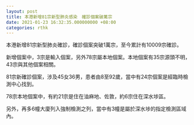 ```yaml
---
layout: post
title: 本港新增81宗新型肺炎感染　確診個案破萬宗
date: 2021-01-23 16:32:35.000000000 +08:00
categories: rthk
---
```


本港新增81宗新型肺炎確診，確診個案突破1萬宗，至今累計有10009宗確診。

新增個案中，3宗是輸入個案，另外78宗屬本地個案。本地個案有35宗源頭不明，43宗與其他個案相關。

81宗新確診個案，涉及45女36男，患者由8至92歲，當中有24宗個案是經臨時檢測中心找到。

78宗本地個案中，有約21宗是住在油麻地、佐敦，約6宗住在深水埗區。

另外，再多6幢大廈列入強制檢測之列，當中有3幢是屬於深水埗的指定檢測區域內。
